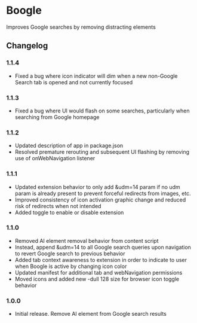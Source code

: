 # Boogle

Improves Google searches by removing distracting elements

## Changelog

### 1.1.4

- Fixed a bug where icon indicator will dim when a new non-Google Search tab is opened and not currently focused

### 1.1.3

- Fixed a bug where UI would flash on some searches, particularly when searching from Google homepage

### 1.1.2

- Updated description of app in package.json
- Resolved premature rerouting and subsequent UI flashing by removing use of onWebNavigation listener

### 1.1.1

- Updated extension behavior to only add &udm=14 param if no udm param is already present to prevent forceful redirects from images, etc.
- Improved consistency of icon activation graphic change and reduced risk of redirects when not intended
- Added toggle to enable or disable extension

### 1.1.0

- Removed AI element removal behavior from content script
- Instead, append &udm=14 to all Google search queries upon navigation to revert Google search to previous behavior
- Added tab context awareness to extension in order to indicate to user when Boogle is active by changing icon color
- Updated manifest for additional tab and webNavigation permissions
- Moved icons and added new -dull 128 size for browser icon toggle behavior

### 1.0.0

- Initial release. Remove AI element from Google search results
